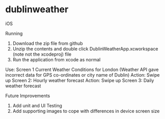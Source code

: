 # dublinweather
iOS


Running

1. Download the zip file from github
2. Unzip the contents and double click DublinWeatherApp.xcworkspace (note not the xcodeproj) file
3. Run the application from xcode as normal

Use:
Screen 1 Current Weather Conditions for London (Weather API gave incorrect data for GPS co-ordinates or city name of Dublin)
Action: Swipe up
Screen 2: Hourly weather forecast
Action: Swipe up
Screen 3: Daily weather forecast


Future Improvements
1. Add unit and UI Testing
2. Add supporting images to cope with differences in device screen size
